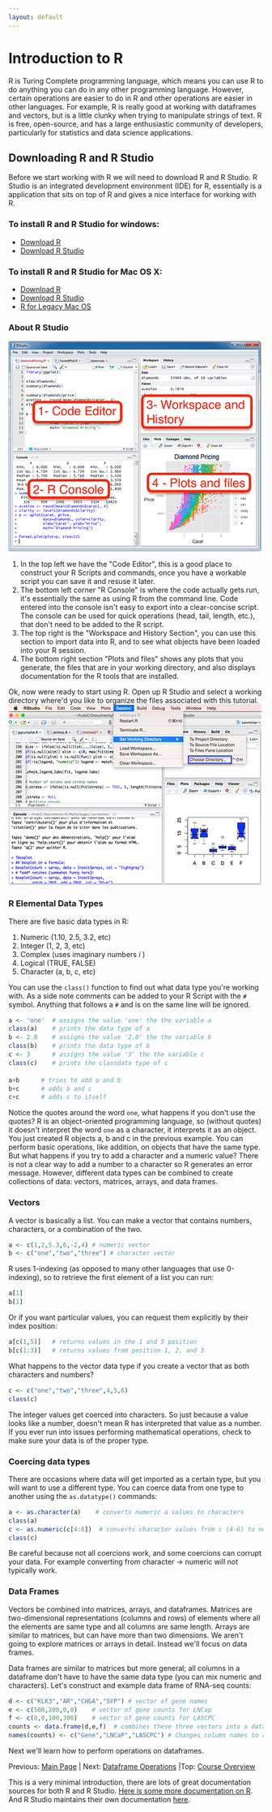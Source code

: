 ```yaml
---
layout: default
---
```



# Introduction to R
R is Turing Complete programming language, which means you can use R to do anything you can do in any other programming language. However, certain operations are easier to do in R and other operations are easier in other languages. For example, R is really good at working with dataframes and vectors, but is a little clunky when trying to manipulate strings of text. R is free, open-source, and has a large enthusiastic community of developers, particularly for statistics and data science applications.


## Downloading R and R Studio

Before we start working with R we will need to download R and R Studio. R Studio is an integrated development environment (IDE) for R, essentially is a application that sits on top of R and gives a nice interface for working with R.

### To install R and R Studio for windows:
*   [Download R](https://ftp.osuosl.org/pub/cran/bin/windows/base/R-3.5.0-win.exe)
*   [Download R Studio](https://download1.rstudio.org/RStudio-1.1.453.exe)

### To install R and R Studio for Mac OS X:
*   [Download R](https://ftp.osuosl.org/pub/cran/bin/macosx/R-3.5.0.pkg)
*   [Download R Studio](https://download1.rstudio.org/RStudio-1.1.453.dmg)
*   [R for Legacy Mac OS](https://ftp.osuosl.org/pub/cran/)

### About R Studio
![R Studio IDE](../images/rstudio_info.png)
1.  In the top left we have the "Code Editor", this is a good place to construct your R Scripts and commands, once you have a workable script you can save it and resuse it later.
2.  The bottom left corner "R Console" is where the code actually gets run, it's essentially the same as using R from the command line. Code entered into the console isn't easy to export into a clear-concise script. The console can be used for quick operations (head, tail, length, etc.), that don't need to be added to the R script.
3.  The top right is the "Workspace and History Section", you can use this section to import data into R, and to see what objects have been loaded into your R session.
4.  The bottom right section "Plots and files" shows any plots that you generate, the files that are in your working directory, and also displays documentation for the R tools that are installed.


Ok, now were ready to start using R. Open up R Studio and select a working directory where'd you like to organize the files associated with this tutorial.
![R Studio SetWD](../images/rstudio-change-working-directory.png)

### R Elemental Data Types
There are five basic data types in R:
1. Numeric (1.10, 2.5, 3.2, etc)
2. Integer (1, 2, 3, etc)
3. Complex (uses imaginary numbers _i_ )
4. Logical (TRUE, FALSE)
5. Character (a, b, c, etc)

You can use the `class()` function to find out what data type you're working with. As a side note comments can be added to your R Script with the `#` symbol. Anything that follows a `#` and is on the same line will be ignored.
```r
a <- 'one'  # assigns the value 'one' the the variable a
class(a)    # prints the data type of a
b <- 2.0    # assigns the value '2.0' the the variable b
class(b)    # prints the data type of b
c <- 3      # assigns the value '3' the the variable c
class(c)    # prints the classdata type of c

a+b      # tries to add a and b
b+c      # adds b and c
c+c      # adds c to itself
```
Notice the quotes around the word `one`, what happens if you don't use the quotes? R is an object-oriented programming language, so (without quotes) it doesn't interpret the word `one` as a character, it interprets it as an object. You just created R objects a, b and c in the previous example. You can perform basic operations, like addition, on objects that have the same type. But what happens if you try to add a character and a numeric value? There is not a clear way to add a number to a character so R generates an error message. However, different data types can be combined to create collections of data: vectors, matrices, arrays, and data frames.


### Vectors
A vector is basically a list. You can make a vector that contains numbers, characters, or a combination of the two.
```r
a <- c(1,2,5.3,6,-2,4) # numeric vector
b <- c("one","two","three") # character vector
```

R uses 1-indexing (as opposed to many other languages that use 0-indexing), so to retrieve the first element of a list you can run:
```r
a[1]
b[1]
```
Or if you want particular values, you can request them explicitly by their index position:
```r
a[c(1,5)]   # returns values in the 1 and 5 position
b[c(1:3)]   # returns values from position 1, 2, and 3
```

What happens to the vector data type if you create a vector that as both characters and numbers?
```r
c <- c("one","two","three",4,5,6)
class(c)
```
The integer values get coerced into characters. So just because a value looks like a number, doesn't mean R has interpreted that value as a number. If you ever run into issues performing mathematical operations, check to make sure your data is of the proper type.

### Coercing data types
There are occasions where data will get imported as a certain type, but you will want to use a different type. You can coerce data from one type to another using the `as.datatype()` commands:
```r
a <- as.character(a)    # converts numeric a values to characters
class(a)
c <- as.numeric(c[4:6])  # converts character values from c (4-6) to numeric
class(c)
```

Be careful because not all coercions work, and some coercions can corrupt your data. For example converting from character -> numeric will not typically work.

### Data Frames

Vectors be combined into matrices, arrays, and dataframes. Matrices are two-dimensional representations (columns and rows) of elements where all the elements are same type and all columns are same length. Arrays are similar to matrices, but can have more than two dimensions. We aren't going to explore matrices or arrays in detail. Instead we'll focus on data frames.

Data frames are similar to matrices but more general; all columns in a dataframe don't have to have the same data type (you can mix numeric and characters). Let's construct and example data frame of RNA-seq counts:
```r
d <- c("KLK3","AR","CHGA","SYP") # vector of gene names
e <- c(500,200,0,0)    # vector of gene counts for LNCap
f <- c(0,0,100,300)    # vector of gene counts for LASCPC
counts <- data.frame(d,e,f)  # combines these three vectors into a dataframe
names(counts) <- c("Gene","LNCaP","LASCPC") # Changes column names to a descriptive name
```

Next we'll learn how to perform operations on dataframes.

Previous: [Main Page](../index.md) | Next: [Dataframe Operations](dataframe_ops.md) |Top: [Course Overview](../index.md)



This is a very minimal introduction, there are lots of great documentation sources for both R and R Studio. [Here is some more documentation on R](http://a-little-book-of-r-for-biomedical-statistics.readthedocs.io/en/latest/_). And R Studio maintains their own documentation [here](https://support.rstudio.com/hc/en-us/categories/200035113-Documentation).
